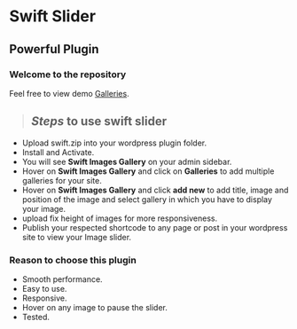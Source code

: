 Swift Slider
============

Powerful Plugin
---------------

### Welcome to the repository

Feel free to view demo [Galleries](http://18.223.126.0/).

> ## *Steps* to use swift slider
* Upload swift.zip into your wordpress plugin folder.
* Install and Activate.
* You will see **Swift Images Gallery** on your admin sidebar.
* Hover on **Swift Images Gallery** and click on **Galleries** to add multiple galleries for your site.
* Hover on **Swift Images Gallery** and click **add new** to add title, image and position of the image and select gallery in which     you have to display your image.
* upload fix height of images for more responsiveness.
* Publish your respected shortcode to any page or post in your wordpress site to view your Image slider.

### Reason to choose this plugin
+ Smooth performance.
+ Easy to use.
+ Responsive.
+ Hover on any image to pause the slider.
+ Tested.

